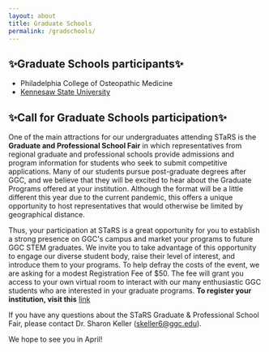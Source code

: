 ```yaml
---
layout: about
title: Graduate Schools
permalink: /gradschools/
---
```


<div align="left">
  <h2>✨Graduate Schools participants✨</h2>
   
* Philadelphia College of Osteopathic Medicine <br>
* <a href="https://msit.kennesaw.edu/">Kennesaw State University</a>
</div>

<div align="left">
  <h2>✨Call for Graduate Schools participation✨</h2>

One of the main attractions for our undergraduates attending STaRS is the **Graduate and Professional School Fair** in which representatives from regional graduate and professional schools provide admissions and program information for students who seek to submit competitive applications.  Many of our students pursue post-graduate degrees after GGC, and we believe that they will be excited to hear about the Graduate Programs offered at your institution. Although the format will be a little different this year due to the current pandemic, this offers a unique opportunity to host representatives that would otherwise be limited by geographical distance.<br>

Thus, your participation at STaRS is a great opportunity for you to establish a strong presence on GGC's campus and market your programs to future GGC STEM graduates.  We invite you to take advantage of this opportunity to engage our diverse student body, raise their level of interest, and introduce them to your programs. To help defray the costs of the event, we are asking for a modest Registration Fee of $50.  The fee will grant you access to your own virtual room to interact with our many enthusiastic GGC students who are interested in your graduate programs. **To register your institution, visit this** [link](https://georgia-gwinnett-college-foundation-inc.square.site/product/grad-professional-other-attendee/38?cs=true&cst=custom) <br>

If you have any questions about the STaRS Graduate & Professional School Fair, please contact Dr. Sharon Keller (skeller6@ggc.edu). <br>
 
We hope to see you in April! 
</div>
